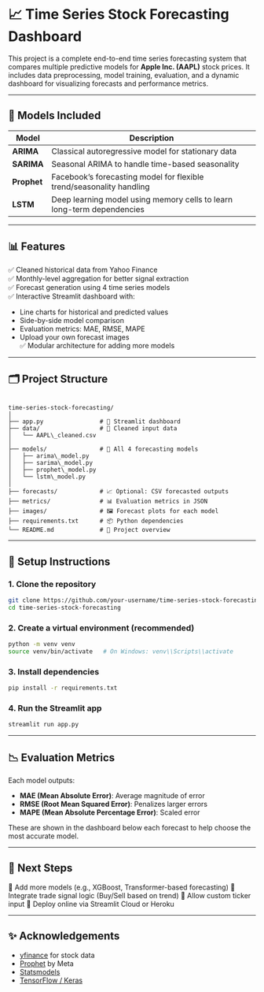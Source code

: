 
# 📈 Time Series Stock Forecasting Dashboard

This project is a complete end-to-end time series forecasting system that compares multiple predictive models for **Apple Inc. (AAPL)** stock prices. It includes data preprocessing, model training, evaluation, and a dynamic dashboard for visualizing forecasts and performance metrics.

---

## 🧠 Models Included

| Model    | Description |
|----------|-------------|
| **ARIMA**   | Classical autoregressive model for stationary data |
| **SARIMA**  | Seasonal ARIMA to handle time-based seasonality |
| **Prophet** | Facebook’s forecasting model for flexible trend/seasonality handling |
| **LSTM**    | Deep learning model using memory cells to learn long-term dependencies |

---

## 📊 Features

✅ Cleaned historical data from Yahoo Finance  
✅ Monthly-level aggregation for better signal extraction  
✅ Forecast generation using 4 time series models  
✅ Interactive Streamlit dashboard with:
- Line charts for historical and predicted values
- Side-by-side model comparison
- Evaluation metrics: MAE, RMSE, MAPE
- Upload your own forecast images  
✅ Modular architecture for adding more models

---

## 🗂️ Project Structure

```

time-series-stock-forecasting/
│
├── app.py                # 📲 Streamlit dashboard
├── data/                 # 📁 Cleaned input data
│   └── AAPL\_cleaned.csv
│
├── models/               # 🧠 All 4 forecasting models
│   ├── arima\_model.py
│   ├── sarima\_model.py
│   ├── prophet\_model.py
│   └── lstm\_model.py
│
├── forecasts/            # 📈 Optional: CSV forecasted outputs
├── metrics/              # 📊 Evaluation metrics in JSON
├── images/               # 🖼️ Forecast plots for each model
├── requirements.txt      # 📦 Python dependencies
└── README.md             # 📘 Project overview

````

---

## 🚀 Setup Instructions

### 1. Clone the repository

```bash
git clone https://github.com/your-username/time-series-stock-forecasting.git
cd time-series-stock-forecasting
````

### 2. Create a virtual environment (recommended)

```bash
python -m venv venv
source venv/bin/activate   # On Windows: venv\\Scripts\\activate
```

### 3. Install dependencies

```bash
pip install -r requirements.txt
```

### 4. Run the Streamlit app

```bash
streamlit run app.py
```

---

## 📉 Evaluation Metrics

Each model outputs:

* **MAE (Mean Absolute Error)**: Average magnitude of error
* **RMSE (Root Mean Squared Error)**: Penalizes larger errors
* **MAPE (Mean Absolute Percentage Error)**: Scaled error

These are shown in the dashboard below each forecast to help choose the most accurate model.

---

## 📌 Next Steps

🔹 Add more models (e.g., XGBoost, Transformer-based forecasting)
🔹 Integrate trade signal logic (Buy/Sell based on trend)
🔹 Allow custom ticker input
🔹 Deploy online via Streamlit Cloud or Heroku

---


## ✨ Acknowledgements

* [yfinance](https://github.com/ranaroussi/yfinance) for stock data
* [Prophet](https://facebook.github.io/prophet/) by Meta
* [Statsmodels](https://www.statsmodels.org/)
* [TensorFlow / Keras](https://www.tensorflow.org/)

```


